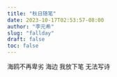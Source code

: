 ```yaml
---
title: "秋日随笔"
date: 2023-10-17T02:53:57-08:00
author: "李元希"
slug: "fallday"
draft: false
toc: false
---
```



海鸥不再卑劣
海边
我放下笔
无法写诗